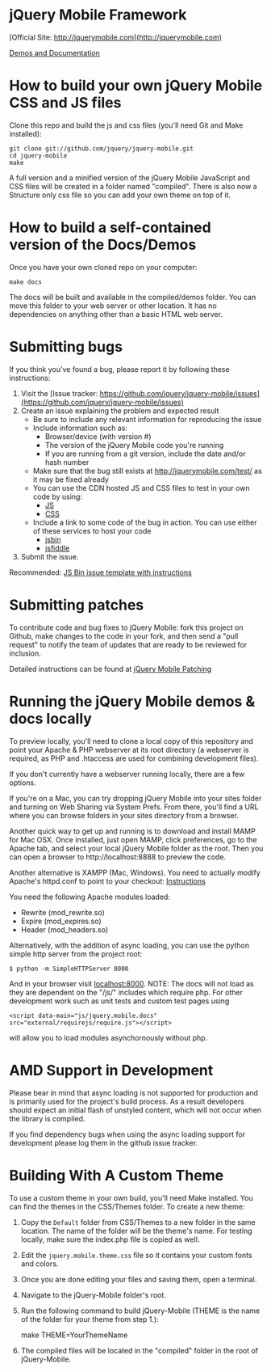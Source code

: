 jQuery Mobile Framework
=======================
[Official Site: http://jquerymobile.com](http://jquerymobile.com)

[Demos and Documentation](http://jquerymobile.com/test/)

How to build your own jQuery Mobile CSS and JS files
====================================================
Clone this repo and build the js and css files (you'll need Git and Make installed):

    git clone git://github.com/jquery/jquery-mobile.git
    cd jquery-mobile
    make

A full version and a minified version of the jQuery Mobile JavaScript and CSS files will be created
in a folder named "compiled". There is also now a Structure only css file so you can add your own theme on top of it.

How to build a self-contained version of the Docs/Demos
=======================================================
Once you have your own cloned repo on your computer:

    make docs

The docs will be built and available in the compiled/demos folder. You can move this folder to your web server or
other location. It has no dependencies on anything other than a basic HTML web server.


Submitting bugs
===============
If you think you've found a bug, please report it by following these instructions:

1. Visit the [Issue tracker: https://github.com/jquery/jquery-mobile/issues](https://github.com/jquery/jquery-mobile/issues)
2. Create an issue explaining the problem and expected result
    - Be sure to include any relevant information for reproducing the issue
    - Include information such as:
        * Browser/device (with version #)
        * The version of the jQuery Mobile code you're running
        * If you are running from a git version, include the date and/or hash number
    - Make sure that the bug still exists at http://jquerymobile.com/test/ as it may be fixed already
    - You can use the CDN hosted JS and CSS files to test in your own code by using:
        * [JS](http://code.jquery.com/mobile/latest/jquery.mobile.min.js)
        * [CSS](http://code.jquery.com/mobile/latest/jquery.mobile.min.css)
    - Include a link to some code of the bug in action. You can use either of these services to host your code
        * [jsbin](http://jsbin.com)
        * [jsfiddle](http://jsfiddle.net)
3. Submit the issue.

Recommended: [JS Bin issue template with instructions](http://jsbin.com/obowiw/edit)

Submitting patches
==================
To contribute code and bug fixes to jQuery Mobile: fork this project on Github, make changes to the code in your fork,
and then send a "pull request" to notify the team of updates that are ready to be reviewed for inclusion.

Detailed instructions can be found at [jQuery Mobile Patching](https://gist.github.com/1294035)

Running the jQuery Mobile demos & docs locally
==============================================
To preview locally, you'll need to clone a local copy of this repository and point your Apache & PHP webserver at its
root directory (a webserver is required, as PHP and .htaccess are used for combining development files).

If you don't currently have a webserver running locally, there are a few options.

If you're on a Mac, you can try dropping jQuery Mobile into your sites folder and turning on Web Sharing via System
Prefs. From there, you'll find a URL where you can browse folders in your sites directory from a browser.

Another quick way to get up and running is to download and install MAMP for Mac OSX. Once installed, just open MAMP,
click preferences, go to the Apache tab, and select your local jQuery Mobile folder as the root. Then you can open a
browser to http://localhost:8888 to preview the code.

Another alternative is XAMPP (Mac, Windows). You need to actually modify Apache's httpd.conf to point to your checkout:
[Instructions](http://www.apachefriends.org/en/xampp.html)

You need the following Apache modules loaded:

* Rewrite (mod\_rewrite.so)
* Expire (mod\_expires.so)
* Header (mod\_headers.so)

Alternatively, with the addition of async loading, you can use the python simple http server from the project root:

    $ python -m SimpleHTTPServer 8000

And in your browser visit [localhost:8000](http://localhost:8000/tests/unit/core/). NOTE: The docs will not load as they are dependent on the "/js/" includes which require php. For other development work such as unit tests and custom test pages using

    <script data-main="js/jquery.mobile.docs" src="external/requirejs/require.js"></script>

will allow you to load modules asynchornously without php.

AMD Support in Development
==========================

Please bear in mind that async loading is not supported for production and is primarily used for the project's build process. As a result developers should expect an initial flash of unstyled content, which will not occur when the library is compiled.

If you find dependency bugs when using the async loading support for development please log them in the github issue tracker.

Building With A Custom Theme
============================
To use a custom theme in your own build, you'll need Make installed. You can find the themes in the CSS/Themes folder.
To create a new theme:

1. Copy the `Default` folder from CSS/Themes to a new folder in the same location. The name of the folder will be the
theme's name. For testing locally, make sure the index.php file is copied as well.
2. Edit the `jquery.mobile.theme.css` file so it contains your custom fonts and colors.
3. Once you are done editing your files and saving them, open a terminal.
4. Navigate to the jQuery-Mobile folder's root.
5. Run the following command to build jQuery-Mobile (THEME is the name of the folder for your theme from step 1.):

    make THEME=YourThemeName

6. The compiled files will be located in the "compiled" folder in the root of jQuery-Mobile.
